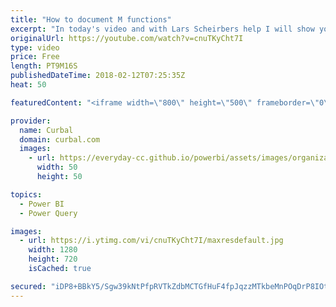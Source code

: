 ```yaml
---
title: "How to document M functions"
excerpt: "In today's video and with Lars Scheirbers help I will show you how to document your custom M functions.  This video is just a summary of Lars blog post, so make sure your go and read his blog posts so you dont miss anything!  https://ssbi-blog.de/writing-documentation-for-custom-m-functions/  If you"
originalUrl: https://youtube.com/watch?v=cnuTKyCht7I
type: video
price: Free
length: PT9M16S
publishedDateTime: 2018-02-12T07:25:35Z
heat: 50

featuredContent: "<iframe width=\"800\" height=\"500\" frameborder=\"0\" src=\"https://www.youtube.com/embed/cnuTKyCht7I\" allow=\"accelerometer; autoplay; encrypted-media; gyroscope; picture-in-picture\" allowfullscreen></iframe>"

provider:
  name: Curbal
  domain: curbal.com
  images:
    - url: https://everyday-cc.github.io/powerbi/assets/images/organizations/curbal.com-50x50.jpg
      width: 50
      height: 50

topics:
  - Power BI
  - Power Query

images:
  - url: https://i.ytimg.com/vi/cnuTKyCht7I/maxresdefault.jpg
    width: 1280
    height: 720
    isCached: true

secured: "iDP8+BBkY5/Sgw39kNtPfpRVTkZdbMCTGfHuF4fpJqzzMTkbeMnPOqDrP8IOtPmfD95eKwqeXbIkSpoDHvHTJbiqODieSe2Lgo9WzLA/1/D68GciigUFNEyrUbIj/gpVJkIpfOdWpqMQdoWLNmT1xNTk4xAteBhA3YF95cZEjnR+RywOEiJlyXBQ3TCd4JzSyuG5slTbwL53kATM25B2fKFLshDtW4h+Bb7B4dlUeFMWlM17BgflA0S1QRS3BxiwGhFrrFDrys1EndIEJVOfl1e4pGgMlLrWuoch164seUFrIHCf9HvXS9cd5zzlSXbMI8JlJQTGGCo6q1pCRHvGbmmFtGRB/h2oBcX/7chRA3GOxjaNzZdpUEdoC4/UgRJpeJhvVBTP2iyubSxqaCpV34OwkFajCYRlWGHX0ajlkwc=;uJp7ljHni+HmCWUunpEKCA=="
---
```


